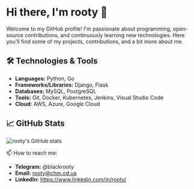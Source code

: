 # Hi there, I'm rooty 👋

Welcome to my GitHub profile! I'm passionate about programming, open-source contributions, and continuously learning new technologies. Here you'll find some of my projects, contributions, and a bit more about me.

## 🛠️ Technologies & Tools

- **Languages:** Python, Go
- **Frameworks/Libraries:** Django, Flask
- **Databases:** MySQL, PostgreSQL
- **Tools:** Git, Docker, Kubernetes, Jenkins, Visual Studio Code
- **Cloud:** AWS, Azure, Google Cloud
  
## 📈 GitHub Stats

![rooty's GitHub stats](https://github-readme-stats.vercel.app/api?username=rooty&show_icons=true&theme=radical)

📫 How to reach me:
- **Telegram:** @blackrooty
- **Email:** rooty@chm.od.ua
- **LinkedIn:** https://www.linkedin.com/in/rooty/

